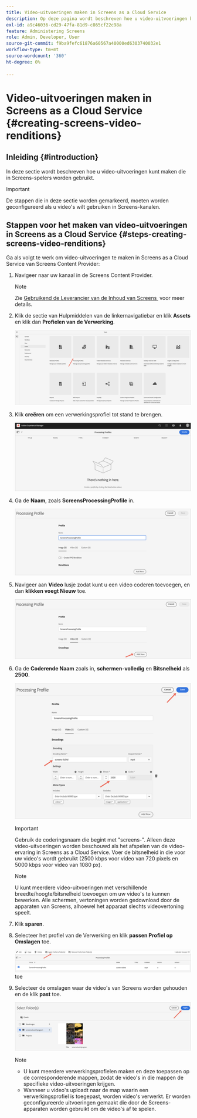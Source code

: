 ```yaml
---
title: Video-uitvoeringen maken in Screens as a Cloud Service
description: Op deze pagina wordt beschreven hoe u video-uitvoeringen kunt maken in Screens as a Cloud Service.
exl-id: a9c46036-cd29-47fa-81d9-c865cf22c98a
feature: Administering Screens
role: Admin, Developer, User
source-git-commit: f9ba9fefc61876a60567a40000ed6303740032e1
workflow-type: tm+mt
source-wordcount: '360'
ht-degree: 0%

---
```


# Video-uitvoeringen maken in Screens as a Cloud Service {#creating-screens-video-renditions}

## Inleiding {#introduction}

In deze sectie wordt beschreven hoe u video-uitvoeringen kunt maken die in Screens-spelers worden gebruikt.

>[!IMPORTANT]
>De stappen die in deze sectie worden gemarkeerd, moeten worden geconfigureerd als u video&#39;s wilt gebruiken in Screens-kanalen.

## Stappen voor het maken van video-uitvoeringen in Screens as a Cloud Service {#steps-creating-screens-video-renditions}

Ga als volgt te werk om video-uitvoeringen te maken in Screens as a Cloud Service van Screens Content Provider:

1. Navigeer naar uw kanaal in de Screens Content Provider.

   >[!NOTE]
   >Zie [&#x200B; Gebruikend de Leverancier van de Inhoud van Screens &#x200B;](https://experienceleague.adobe.com/docs/experience-manager-cloud-service/content/screens-as-cloud-service/configure-screens-cloud/using-screens-content-provider.html?lang=nl-NL#screens-content-provider) voor meer details.

1. Klik de sectie van Hulpmiddelen van de linkernavigatiebar en klik **Assets** en klik dan **Profielen van de Verwerking**.

   ![&#x200B; klik het Verwerken Profielen &#x200B;](/help/screens-cloud/assets/configure/screens-cp-3.png)

1. Klik **creëren** om een verwerkingsprofiel tot stand te brengen.

   ![&#x200B; klik creëren &#x200B;](/help/screens-cloud/assets/configure/screens-video-2.png)

1. Ga de **Naam**, zoals **ScreensProcessingProfile** in.

   ![&#x200B; de dialoogdoos die van het Profiel van de Verwerking het benadrukte gebied van de Naam tonen.](/help/screens-cloud/assets/configure/screens-video-3.png)

1. Navigeer aan **Video** lusje zodat kunt u een video coderen toevoegen, en dan **klikken voegt Nieuw** toe.

   ![&#x200B; de dialoogdoos die van het Profiel van de Verwerking Nieuwe benadrukte knoop toont.](/help/screens-cloud/assets/configure/screens-video-4a.png)

1. Ga de **Coderende Naam** zoals in, **schermen-volledig** en **Bitsnelheid** als **2500**.

   ![&#x200B; de dialoogdoos die van het Profiel van de Verwerking sparen benadrukte knoop toont.](/help/screens-cloud/assets/configure/screens-video-4.png)

   >[!IMPORTANT]
   >Gebruik de coderingsnaam die begint met &quot;screens-&quot;. Alleen deze video-uitvoeringen worden beschouwd als het afspelen van de video-ervaring in Screens as a Cloud Service. Voer de bitsnelheid in die voor uw video&#39;s wordt gebruikt (2500 kbps voor video van 720 pixels en 5000 kbps voor video van 1080 px).

   >[!NOTE]
   >U kunt meerdere video-uitvoeringen met verschillende breedte/hoogte/bitsnelheid toevoegen om uw video&#39;s te kunnen bewerken. Alle schermen, vertoningen worden gedownload door de apparaten van Screens, alhoewel het apparaat slechts videovertoning speelt.

1. Klik **sparen**.

1. Selecteer het profiel van de Verwerking en klik **passen Profiel op Omslagen** toe.

   ![&#x200B; pas Profiel op Omslag &#x200B;](/help/screens-cloud/assets/configure/screens-video-5.png) toe

1. Selecteer de omslagen waar de video&#39;s van Screens worden gehouden en de klik **past** toe.

   ![&#x200B; klik toepassen &#x200B;](/help/screens-cloud/assets/configure/screens-video-6.png)

   >[!NOTE]
   >
   >* U kunt meerdere verwerkingsprofielen maken en deze toepassen op de corresponderende mappen, zodat de video&#39;s in die mappen de specifieke video-uitvoeringen krijgen.
   >* Wanneer u video&#39;s uploadt naar de map waarin een verwerkingsprofiel is toegepast, worden video&#39;s verwerkt. Er worden geconfigureerde uitvoeringen gemaakt die door de Screens-apparaten worden gebruikt om de video&#39;s af te spelen.
